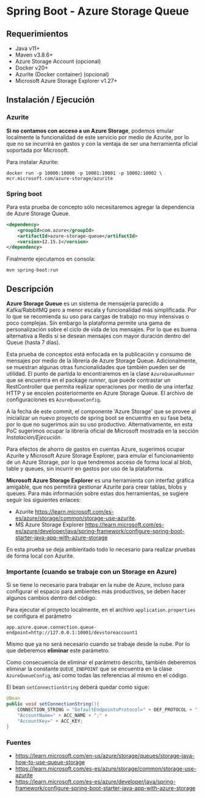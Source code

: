 # Spring Boot - Azure Storage Queue
## Requerimientos
- Java v11+
- Maven v3.8.6+
- Azure Storage Account (opcional)
- Docker v20+
- Azurite (Docker container) (opcional)
- Microsoft Azure Storage Explorer v1.27+

## Instalación / Ejecución
### Azurite
**Si no contamos con acceso a un Azure Storage**, podemos emular localmente la funcionalidad de este servicio por medio
de Azurite, por lo que no se incurrirá en gastos y con la ventaja de ser una herramienta oficial soportada por Microsoft.

Para instalar Azurite:
```shell
docker run -p 10000:10000 -p 10001:10001 -p 10002:10002 \
mcr.microsoft.com/azure-storage/azurite
```

### Spring boot
Para esta prueba de concepto sólo necesitaremos agregar la dependencia de Azure Storage Queue.
```xml
<dependency>
    <groupId>com.azure</groupId>
    <artifactId>azure-storage-queue</artifactId>
    <version>12.15.1</version>
</dependency>
```

Finalmente ejecutamos en consola:
```shell
mvn spring-boot:run
```

## Descripción
**Azure Storage Queue** es un sistema de mensajería parecido a Kafka/RabbitMQ pero a menor escala y funcionalidad más 
simplificada. Por lo que se recomienda su uso para cargas de trabajo no muy intensivas o poco complejas. Sin embargo la
plataforma permite una gama de personalización sobre el ciclo de vida de los mensajes. Por lo que es buena alternativa a
Redis si se desean mensajes con mayor duración dentro del Queue (hasta 7 días).

Esta prueba de conceptos está enfocada en la publicación y consumo de mensajes por medio de la librería de Azure Storage
Queue. Adicionalmente, se muestran algunas otras funcionalidades que también pueden ser de utilidad. El punto de partida
lo encontraremos en la clase `AzureQueueRunner` que se encuentra en el package _runner_, que puede contrastar un
RestController que permita realizar operaciones por medio de una interfaz HTTP y se encolen posteriormente en Azure
Storage Queue. El archivo de configuraciones es `AzureQueueConfig`.

A la fecha de este commit, el componente 'Azure Storage' que se provee al inicializar un nuevo proyecto de spring boot
se encuentra en su fase beta, por lo que no sugerimos aún su uso productivo. Alternativamente, en esta PoC sugerimos 
ocupar la librería oficial de Microsoft mostrada en la sección _Instalación/Ejecución_.

Para efectos de ahorro de gastos en cuentas Azure, sugerimos ocupar Azurite y Microsoft Azure Storage Explorer, para emular
el funcionamiento de un Azure Storage, por lo que tendremos acceso de forma local al blob, table y queues, sin incurrir
en gastos por uso de la plataforma.

**Microsoft Azure Storage Explorer** es una herramienta con interfaz gráfica amigable, que nos permitirá gestionar 
Azurite para crear tablas, blobs y queues. Para más información sobre estas dos herramientas, se sugiere seguir los 
siguientes enlaces: 

- Azurite https://learn.microsoft.com/es-es/azure/storage/common/storage-use-azurite.
- MS Azure Storage Explorer https://learn.microsoft.com/es-es/azure/developer/java/spring-framework/configure-spring-boot-starter-java-app-with-azure-storage

En esta prueba se deja ambientado todo lo necesario para realizar pruebas de forma local con Azurite.

### Importante (cuando se trabaje con un Storage en Azure)
Si se tiene lo necesario para trabajar en la nube de Azure, incluso para configurar el espacio para ambientes más 
productivos, se deben hacer algunos cambios dentro del código.

Para ejecutar el proyecto localmente, en el archivo `application.properties` se configura el parámetro
```properties
app.azure.queue.connection.queue-endpoint=http://127.0.0.1:10001/devstoreaccount1
```
Mismo que ya no será necesario cuando se trabaje desde la nube. Por lo que deberemos **eliminar** este parámetro.

Como consecuencia de eliminar el parámetro descrito, también deberemos eliminar la constante `QUEUE_ENDPOINT` que se 
encuentra en la clase `AzureQueueConfig`, así como todas las referencias al mismo en el código.

El bean `setConnectionString` deberá quedar como sigue:
```java
@Bean
public void setConnectionString(){
    CONNECTION_STRING = "DefaultEndpointsProtocol=" + DEF_PROTOCOL + ";" +
    "AccountName=" + ACC_NAME + ";" +
    "AccountKey=" + ACC_KEY;
}
```

### Fuentes
- https://learn.microsoft.com/en-us/azure/storage/queues/storage-java-how-to-use-queue-storage
- https://learn.microsoft.com/es-es/azure/storage/common/storage-use-azurite
- https://learn.microsoft.com/es-es/azure/developer/java/spring-framework/configure-spring-boot-starter-java-app-with-azure-storage
